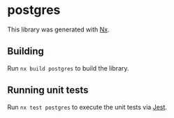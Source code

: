 # postgres

This library was generated with [Nx](https://nx.dev).

## Building

Run `nx build postgres` to build the library.

## Running unit tests

Run `nx test postgres` to execute the unit tests via [Jest](https://jestjs.io).
